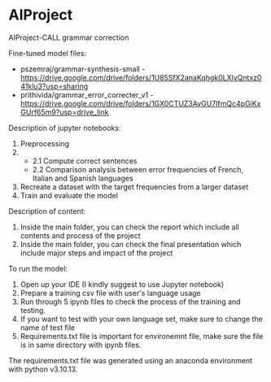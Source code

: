 # AIProject
AIProject-CALL grammar correction 

Fine-tuned model files:
- pszemraj/grammar-synthesis-small - https://drive.google.com/drive/folders/1U85SfX2anaKqhgk0LXlyQntxz041klu3?usp=sharing
- prithivida/grammar_error_correcter_v1 - https://drive.google.com/drive/folders/1GX0CTUZ3AvGU7IfmQc4pGiKxGUrf65m9?usp=drive_link

Description of jupyter notebooks:
1. Preprocessing
2. - 2.1 Compute correct sentences
   - 2.2 Comparison analysis between error frequencies of French, Italian and Spanish languages
4. Recreate a dataset with the target frequencies from a larger dataset
5. Train and evaluate the model

Description of content:
1. Inside the main folder, you can check the report which include all contents and process of the project
2. Inside the main folder, you can check the final presentation which include major steps and impact of the project

To run the model:
1. Open up your IDE (I kindly suggest to use Jupyter notebook)
2. Prepare a training csv file with user's language usage
3. Run through 5 ipynb files to check the process of the training and testing.
4. If you want to test with your own language set, make sure to change the name of test file
5. Requirements.txt file is important for environemnt file, make sure the file is in same directory with ipynb files.

The requirements.txt file was generated using an anaconda environment with python v3.10.13.
